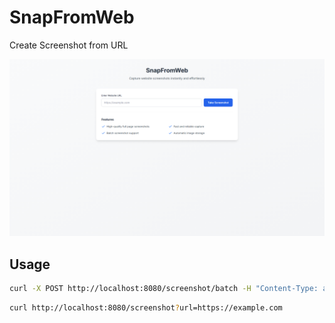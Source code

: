 # SnapFromWeb
Create Screenshot from URL

![Screenshot](public/og.png)

## Usage

```bash
curl -X POST http://localhost:8080/screenshot/batch -H "Content-Type: application/json" -d "{\"urls\": [\"https://example.com\"]}"

```

```bash
curl http://localhost:8080/screenshot?url=https://example.com
```


